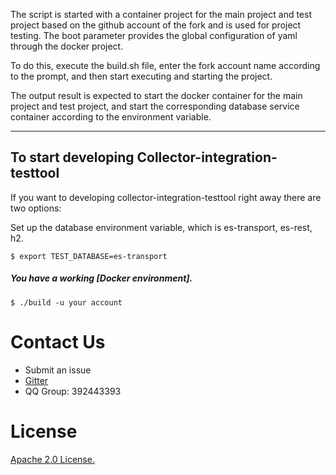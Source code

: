 The script is started with a container project for the main project and test project based on the github account of the fork and is used for project testing. The boot parameter provides the global configuration of yaml through the docker project.

To do this, execute the build.sh file, enter the fork account name according to the prompt, and then start executing and starting the project.

The output result is expected to start the docker container for the main project and test project, and start the corresponding database service container according to the environment variable.


----

## To start developing  Collector-integration-testtool

If you want to developing collector-integration-testtool right away there are two options:

Set up the database environment variable, which is es-transport, es-rest, h2.

```
$ export TEST_DATABASE=es-transport
```

##### You have a working [Docker environment].

```
$ ./build -u your account  
```



# Contact Us
* Submit an issue
* [Gitter](https://gitter.im/openskywalking/Lobby)
* QQ Group: 392443393

# License
[Apache 2.0 License.](/LICENSE)